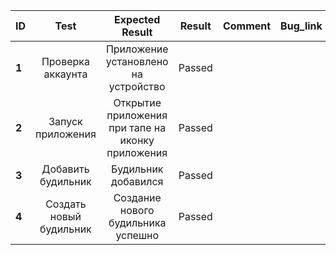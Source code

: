 ID | Test | Expected Result | Result | Comment | Bug_link
:--|:-------:|:--------------:|:-----:|:-----: | ---:
**1** | Проверка аккаунта | Приложение установлено на устройство  | Passed |  |
**2** | Запуск приложения | Открытие приложения при тапе на иконку приложения | Passed | |
**3** | Добавить будильник | Будильник добавился | Passed | |
**4** | Создать новый будильник | Создание нового будильника успешно | Passed |
